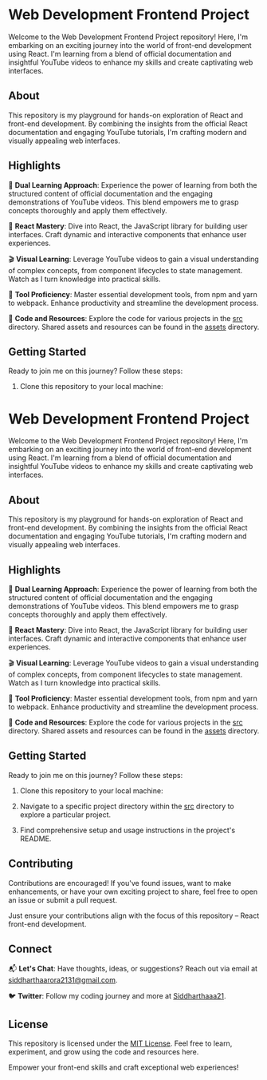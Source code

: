 # Web Development Frontend Project

Welcome to the Web Development Frontend Project repository! Here, I'm embarking on an exciting journey into the world of front-end development using React. I'm learning from a blend of official documentation and insightful YouTube videos to enhance my skills and create captivating web interfaces.

## About

This repository is my playground for hands-on exploration of React and front-end development. By combining the insights from the official React documentation and engaging YouTube tutorials, I'm crafting modern and visually appealing web interfaces.

## Highlights

📖 **Dual Learning Approach**: Experience the power of learning from both the structured content of official documentation and the engaging demonstrations of YouTube videos. This blend empowers me to grasp concepts thoroughly and apply them effectively.

🚀 **React Mastery**: Dive into React, the JavaScript library for building user interfaces. Craft dynamic and interactive components that enhance user experiences.

🎬 **Visual Learning**: Leverage YouTube videos to gain a visual understanding of complex concepts, from component lifecycles to state management. Watch as I turn knowledge into practical skills.

🔧 **Tool Proficiency**: Master essential development tools, from npm and yarn to webpack. Enhance productivity and streamline the development process.

🔗 **Code and Resources**: Explore the code for various projects in the [src](./src) directory. Shared assets and resources can be found in the [assets](./assets) directory.

## Getting Started

Ready to join me on this journey? Follow these steps:

1. Clone this repository to your local machine:

# Web Development Frontend Project

Welcome to the Web Development Frontend Project repository! Here, I'm embarking on an exciting journey into the world of front-end development using React. I'm learning from a blend of official documentation and insightful YouTube videos to enhance my skills and create captivating web interfaces.

## About

This repository is my playground for hands-on exploration of React and front-end development. By combining the insights from the official React documentation and engaging YouTube tutorials, I'm crafting modern and visually appealing web interfaces.

## Highlights

📖 **Dual Learning Approach**: Experience the power of learning from both the structured content of official documentation and the engaging demonstrations of YouTube videos. This blend empowers me to grasp concepts thoroughly and apply them effectively.

🚀 **React Mastery**: Dive into React, the JavaScript library for building user interfaces. Craft dynamic and interactive components that enhance user experiences.

🎬 **Visual Learning**: Leverage YouTube videos to gain a visual understanding of complex concepts, from component lifecycles to state management. Watch as I turn knowledge into practical skills.

🔧 **Tool Proficiency**: Master essential development tools, from npm and yarn to webpack. Enhance productivity and streamline the development process.

🔗 **Code and Resources**: Explore the code for various projects in the [src](./src) directory. Shared assets and resources can be found in the [assets](./assets) directory.

## Getting Started

Ready to join me on this journey? Follow these steps:

1. Clone this repository to your local machine:


2. Navigate to a specific project directory within the [src](./src) directory to explore a particular project.

3. Find comprehensive setup and usage instructions in the project's README.

## Contributing

Contributions are encouraged! If you've found issues, want to make enhancements, or have your own exciting project to share, feel free to open an issue or submit a pull request.

Just ensure your contributions align with the focus of this repository – React front-end development.

## Connect

📬 **Let's Chat**: Have thoughts, ideas, or suggestions? Reach out via email at siddharthaarora2131@gmail.com.

🐦 **Twitter**: Follow my coding journey and more at [Siddharthaaa21](https://twitter.com/Siddharthaaa21).

## License

This repository is licensed under the [MIT License](./LICENSE). Feel free to learn, experiment, and grow using the code and resources here.

Empower your front-end skills and craft exceptional web experiences!
